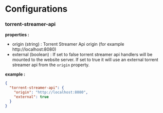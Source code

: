 # Configurations

### torrent-streamer-api

**properties :**

- origin (string) : Torrent Streamer Api origin (for example http://localhost:8080)
- external (boolean) : If set to false torrent streamer api handlers will be mounted to the website server. If set to true it will use an external torrent streamer api from the `origin` property.

**example :**

```json
{
  "torrent-streamer-api": {
    "origin": "http://localhost:8080",
    "external": true
  }
}
```
